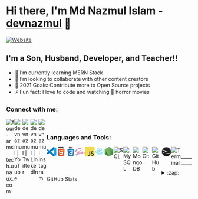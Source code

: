 # Hi there, I'm Md Nazmul Islam - [devnazmul][website] 👋

[![Website](https://lh3.googleusercontent.com/3W8jsZbqNu0WmXnNqKvamV4sYdTG9QpGYI5TK1mQx3sUsxscYtkp5i1-Eq4EegPeR8QggIW8SbnzPRuzygdCmGuWBl4GgI5_5ePgtnBw6p7_L31ZsFW7GlZwQocyXL6PtMPexsraVq5GOE9tBAMXpCUvd1IOWsWg04BewDrJ4tonx_MUY3iV3ex8GdLN6BI-fh6Ij3BYT8kpI7nxWNeLf-EpvhjD4F_OJ5ZIZo9R_mY7LmcqM2w4_k1-Vn7YCq7sUqQbzun-lxR9Ufe_gUrDvnAKuIRdjPmRGXCv9lcM9Iv0O0rIRCBHyJXu_V5NnfEJLfIEAZOS7ySM1N_Sg1TLNmK8xTT_imdUHEETnnNL2b1MNojPTsl7H4dsZ37l87JmTKwNrUVxoXC-tCCX4HfAHu0ow59DT8-k_5ejAHKK4yDrXWeWhA3crDup9QO0NF3vDQgf1ed0RIl56WzsbYE_km3FAQDqLEApzf8a48GWx1EUgdST6Eyb6EPaSg2WSJB-kWM8084fZUzsETTjWKqLjcSq-Vlktwixk4JEw-081PQf4mk1t74ia8Xa-dvwukOdjCo9MZHt3TBRRijlVFw1ZGWTFAZ2SzCe2OTJQtDzD8GzY0A2L39gdFEaKdZHQ2LqWIIU1RGvaz7sKG93u_en6iIGjGMB3yJw9QvFV7LaxQ5Fv22gxyhP6YtqVwPFp01M-PRUXF1uf9Qe7lxxVTO_Y-AC=w179-h28-no?authuser=0)](http://four-arms-tech.unaux.com)
<!-- [![Twitter Follow](https://img.shields.io/twitter/follow/codeSTACKr?color=1DA1F2&logo=twitter&style=for-the-badge)](https://twitter.com/) -->

## I'm a Son, Husband, Developer, and Teacher!!

<!-- - 🔭 I just launched my first course: [Become A VS Code SuperHero!][course]! -->
- 🌱 I’m currently learning MERN Stack
- 👯 I’m looking to collaborate with other content creators
- 🥅 2021 Goals: Contribute more to Open Source projects
- ⚡ Fun fact: I love to code and watching 👻 horror movies

### Connect with me:

[<img align="left" alt="four-arms-tech.unaux.com" width="22px" src="https://www.freeiconspng.com/thumbs/website-icon/website-icon-11.png" />][website]
[<img align="left" alt="devnazmul | YouTube" width="22px" src="https://www.pngkey.com/png/full/2-21880_open-youtube-png.png" />][youtube]
[<img align="left" alt="devnazmul | Twitter" width="22px" src="https://assets.webiconspng.com/uploads/2017/09/Facebook-PNG-Image-71244.png" />][facebook]
[<img align="left" alt="devnazmul | LinkedIn" width="22px" src="https://image.flaticon.com/icons/png/512/174/174857.png" />][linkedin]
[<img align="left" alt="devnazmul | Instagram" width="22px" src="http://assets.stickpng.com/images/580b57fcd9996e24bc43c521.png" />][instagram]

<br />

### Languages and Tools:

<img align="left" alt="Visual Studio Code" width="26px" src="https://raw.githubusercontent.com/github/explore/80688e429a7d4ef2fca1e82350fe8e3517d3494d/topics/visual-studio-code/visual-studio-code.png" />
<!-- webdevplaylist -->
<img align="left" alt="HTML5" width="26px" src="https://raw.githubusercontent.com/github/explore/80688e429a7d4ef2fca1e82350fe8e3517d3494d/topics/html/html.png" />
<!-- webdevplaylist -->
<img align="left" alt="CSS3" width="26px" src="https://raw.githubusercontent.com/github/explore/80688e429a7d4ef2fca1e82350fe8e3517d3494d/topics/css/css.png" />
<!-- [cssplaylist] -->
<img align="left" alt="Sass" width="26px" src="https://raw.githubusercontent.com/github/explore/80688e429a7d4ef2fca1e82350fe8e3517d3494d/topics/sass/sass.png" />
<!-- [cssplaylist] -->
<img align="left" alt="JavaScript" width="26px" src="https://raw.githubusercontent.com/github/explore/80688e429a7d4ef2fca1e82350fe8e3517d3494d/topics/javascript/javascript.png" />
<!-- [jsplaylist] -->
<img align="left" alt="React" width="26px" src="https://raw.githubusercontent.com/github/explore/80688e429a7d4ef2fca1e82350fe8e3517d3494d/topics/react/react.png" />
<!-- [reactplaylist] -->
<!-- <img align="left" alt="Gatsby" width="26px" src="https://raw.githubusercontent.com/github/explore/e94815998e4e0713912fed477a1f346ec04c3da2/topics/gatsby/gatsby.png" /> -->
<!-- [webdevplaylist] -->
<!-- <img align="left" alt="GraphQL" width="26px" src="https://raw.githubusercontent.com/github/explore/80688e429a7d4ef2fca1e82350fe8e3517d3494d/topics/graphql/graphql.png" /> -->
<!-- [webdevplaylist] -->
<img align="left" alt="Node.js" width="26px" src="https://raw.githubusercontent.com/github/explore/80688e429a7d4ef2fca1e82350fe8e3517d3494d/topics/nodejs/nodejs.png" />
<!-- [webdevplaylist] -->
<!-- <img align="left" alt="Deno" width="26px" src="https://raw.githubusercontent.com/github/explore/361e2821e2dea67711cde99c9c40ed357061cf27/topics/deno/deno.png" /> -->
<!-- [webdevplaylist] -->
<img align="left" alt="SQL" width="26px" src="https://icon-library.com/images/php-icon-png/php-icon-png-7.jpg" />
<!-- [webdevplaylist] -->
<img align="left" alt="MySQL" width="26px" src="https://freepikpsd.com/media/2019/10/logo-mysql-png-3-Transparent-Images.png" />
<!-- [webdevplaylist] -->
<img align="left" alt="MongoDB" width="26px" src="https://i.dlpng.com/static/png/468328_preview.png" />
<!-- [webdevplaylist] -->
<img align="left" alt="Git" width="26px" src="https://git-scm.com/images/logos/downloads/Git-Icon-1788C.png" />
<!-- [webdevplaylist] -->
<img align="left" alt="GitHub" width="26px" src="https://www.freeiconspng.com/thumbs/github-icon/git-github-hub-icon-25.png" />
<!-- [webdevplaylist] -->
<img align="left" alt="Terminal" width="26px" src="https://raw.githubusercontent.com/github/explore/80688e429a7d4ef2fca1e82350fe8e3517d3494d/topics/terminal/terminal.png" />
<img align="left" alt="Terminal" width="26px" src="https://brandslogos.com/wp-content/uploads/images/large/python-logo.png" />

<!-- [webdevplaylist] -->

<br />
<!-- <br /> -->

---

<!-- ### 📺 Latest YouTube Videos -->

<!-- YOUTUBE:START -->

<!-- - [Remote Team Collaboration Techniques // Tara Z. Manicsic React Advanced London Interview](https://www.youtube.com/watch?v=vQjDWKy6Pcw)
- [2021 Frontend Roadmap #shorts | Save This!](https://www.youtube.com/watch?v=CxDwSZwysjQ)
- [Make $500k as a College Dropout 💲, Find Tech Jobs 🔍, Get Started in Quantum 💻 // STACKr News Weekly](https://www.youtube.com/watch?v=OttkdpbSchQ)
- [The Origins of React // Jenn Creighton React Advanced London Interview](https://www.youtube.com/watch?v=lIJHjamOPfM)
- [AIs Building Websites 🤖, Aliens Killing UIs 👽, & Ecommerce with Jamstack 🛒 // STACKr News Weekly](https://www.youtube.com/watch?v=Q7-f99kYr60) -->
<!-- YOUTUBE:END -->

<!-- ➡️ [more videos...](https://youtube.com/codestackr) -->

---

<!-- ### 📕 Latest Blog Posts -->

<!-- BLOG-POST-LIST:START -->
<!--
- [How To Pass Application Tracking Systems (ATS) & Get Interviews - Resume Tips for Software Developer](https://dev.to/codestackr/how-to-pass-application-tracking-systems-ats-get-interviews-resume-tips-for-software-developer-4bmo)
- [Microinteractions: Password Validation Animation](https://dev.to/codestackr/microinteractions-password-validation-animation-5629)
- [Notion + YouTube - A Powerful Combination for Productivity](https://dev.to/codestackr/notion-youtube-a-powerful-combination-for-productivity-1def)
- [Regular Expressions (RegEx) Crash Course](https://dev.to/codestackr/regular-expressions-regex-crash-course-248n)
- [Emmet Part 2 - Advanced](https://dev.to/codestackr/emmet-part-2-advanced-4c65) -->
<!-- BLOG-POST-LIST:END -->

<!-- ➡️ [more blog posts...](https://codestackr.com) -->

<!-- --- -->
<!--
<details>
  <summary>:zap: Recent GitHub Activity</summary> -->

<!--START_SECTION:activity-->
<!-- 1. 🗣 Commented on [#2](https://github.com/codeSTACKr/portfolio-sass/issues/2) in [codeSTACKr/portfolio-sass](https://github.com/codeSTACKr/portfolio-sass)
2. ❗️ Closed issue [#2](https://github.com/codeSTACKr/portfolio-sass/issues/2) in [codeSTACKr/portfolio-sass](https://github.com/codeSTACKr/portfolio-sass)
3. ❌ Closed PR [#11](https://github.com/codeSTACKr/free-developer-resources/pull/11) in [codeSTACKr/free-developer-resources](https://github.com/codeSTACKr/free-developer-resources)
4. 🗣 Commented on [#11](https://github.com/codeSTACKr/free-developer-resources/issues/11) in [codeSTACKr/free-developer-resources](https://github.com/codeSTACKr/free-developer-resources)
5. 🎉 Merged PR [#10](https://github.com/codeSTACKr/free-developer-resources/pull/10) in [codeSTACKr/free-developer-resources](https://github.com/codeSTACKr/free-developer-resources) -->
<!--END_SECTION:activity-->

<!-- </details> -->

<details>
  <summary>:zap: GitHub Stats</summary>

  <img align="left" alt="codeSTACKr's GitHub Stats" src="https://github-readme-stats.codestackr.vercel.app/api?username=devnazmul&show_icons=true&hide_border=true" />

</details>

[website]: http://four-arms-tech.unaux.com

<!-- [course]: http://vsCodeHero.com -->

[facebook]: https://www.facebook.com/DevN.Islam
[youtube]: https://www.youtube.com/channel/UCRxT7tjZNa3h7GM_z-s7pnA/featured
[instagram]: https://www.instagram.com/dev_md_nazmul
[linkedin]: https://www.linkedin.com/in/md-nazmul-limon-11b417171

<!-- [webdevplaylist]: https://www.youtube.com/playlist?list=PLkwxH9e_vrAJ0WbEsFA9W3I1W-g_BTsbt
[jsplaylist]: https://www.youtube.com/playlist?list=PLkwxH9e_vrALRJKu7wfXby3MKeflhTu6B
[cssplaylist]: https://www.youtube.com/playlist?list=PLkwxH9e_vrALSdvZuEh6gqQdmDoDIoqz4
[reactplaylist]: https://www.youtube.com/playlist?list=PLkwxH9e_vrAK4TdffpxKY3QGyHCpxFcQ0 -->
